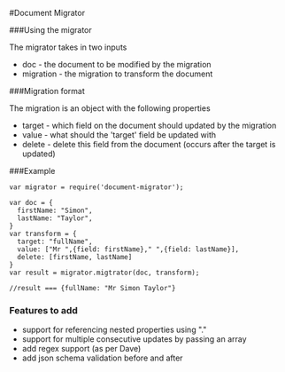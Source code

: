 #Document Migrator

###Using the migrator

The migrator takes in two inputs

* doc - the document to be modified by the migration
* migration - the migration to transform the document

###Migration format

The migration is an object with the following properties

* target - which field on the document should updated by the migration
* value - what should the 'target' field be updated with
* delete - delete this field from the document (occurs after the target is updated)

###Example

```
var migrator = require('document-migrator');

var doc = {
  firstName: "Simon",
  lastName: "Taylor",
}
var transform = {
  target: "fullName",
  value: ["Mr ",{field: firstName}," ",{field: lastName}],
  delete: [firstName, lastName]
}
var result = migrator.migtrator(doc, transform);

//result === {fullName: "Mr Simon Taylor"}
```

### Features to add

* support for referencing nested properties using "."
* support for multiple consecutive updates by passing an array
* add regex support (as per Dave)
* add json schema validation before and after
